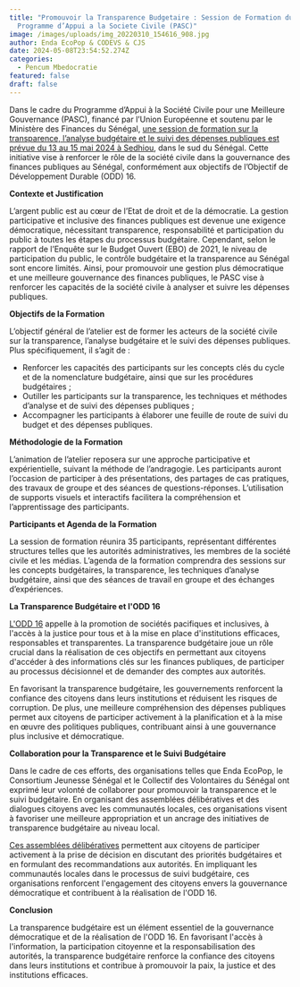```yaml
---
title: "Promouvoir la Transparence Budgetaire : Session de Formation du
  Programme d’Appui a la Societe Civile (PASC)"
image: /images/uploads/img_20220310_154616_908.jpg
author: Enda EcoPop & CODEVS & CJS
date: 2024-05-08T23:54:52.274Z
categories:
  - Pencum Mbedocratie
featured: false
draft: false
---
```

Dans le cadre du Programme d’Appui à la Société Civile pour une Meilleure Gouvernance (PASC), financé par l’Union Européenne et soutenu par le Ministère des Finances du Sénégal, [une session de formation sur la transparence, l’analyse budgétaire et le suivi des dépenses publiques est prévue du 13 au 15 mai 2024 à Sedhiou](https://codevsn.org/publications/session-de-formation-sur-la-transparence-lanalyse-budgetaire-et-le-suivi-des/), dans le sud du Sénégal. Cette initiative vise à renforcer le rôle de la société civile dans la gouvernance des finances publiques au Sénégal, conformément aux objectifs de l’Objectif de Développement Durable (ODD) 16.

**Contexte et Justification**

L’argent public est au cœur de l’Etat de droit et de la démocratie. La gestion participative et inclusive des finances publiques est devenue une exigence démocratique, nécessitant transparence, responsabilité et participation du public à toutes les étapes du processus budgétaire. Cependant, selon le rapport de l’Enquête sur le Budget Ouvert (EBO) de 2021, le niveau de participation du public, le contrôle budgétaire et la transparence au Sénégal sont encore limités. Ainsi, pour promouvoir une gestion plus démocratique et une meilleure gouvernance des finances publiques, le PASC vise à renforcer les capacités de la société civile à analyser et suivre les dépenses publiques.

**Objectifs de la Formation**

L’objectif général de l’atelier est de former les acteurs de la société civile sur la transparence, l’analyse budgétaire et le suivi des dépenses publiques. Plus spécifiquement, il s’agit de :
- Renforcer les capacités des participants sur les concepts clés du cycle et de la nomenclature budgétaire, ainsi que sur les procédures budgétaires ;
- Outiller les participants sur la transparence, les techniques et méthodes d’analyse et de suivi des dépenses publiques ;
- Accompagner les participants à élaborer une feuille de route de suivi du budget et des dépenses publiques.

**Méthodologie de la Formation**

L’animation de l’atelier reposera sur une approche participative et expérientielle, suivant la méthode de l’andragogie. Les participants auront l’occasion de participer à des présentations, des partages de cas pratiques, des travaux de groupe et des séances de questions-réponses. L’utilisation de supports visuels et interactifs facilitera la compréhension et l’apprentissage des participants.

**Participants et Agenda de la Formation**

La session de formation réunira 35 participants, représentant différentes structures telles que les autorités administratives, les membres de la société civile et les médias. L’agenda de la formation comprendra des sessions sur les concepts budgétaires, la transparence, les techniques d’analyse budgétaire, ainsi que des séances de travail en groupe et des échanges d’expériences.

**La Transparence Budgétaire et l'ODD 16**

[L'ODD 16](https://codevsn.org/actualites/lessence-des-volontaires-communautaires-facteur-de-coh%C3%A9sion-sociale-et-de-la-paix-au-s%C3%A9n%C3%A9gal/) appelle à la promotion de sociétés pacifiques et inclusives, à l'accès à la justice pour tous et à la mise en place d'institutions efficaces, responsables et transparentes. La transparence budgétaire joue un rôle crucial dans la réalisation de ces objectifs en permettant aux citoyens d'accéder à des informations clés sur les finances publiques, de participer au processus décisionnel et de demander des comptes aux autorités.

En favorisant la transparence budgétaire, les gouvernements renforcent la confiance des citoyens dans leurs institutions et réduisent les risques de corruption. De plus, une meilleure compréhension des dépenses publiques permet aux citoyens de participer activement à la planification et à la mise en œuvre des politiques publiques, contribuant ainsi à une gouvernance plus inclusive et démocratique.

**Collaboration pour la Transparence et le Suivi Budgétaire**

Dans le cadre de ces efforts, des organisations telles que Enda EcoPop, le Consortium Jeunesse Sénégal et le Collectif des Volontaires du Sénégal ont exprimé leur volonté de collaborer pour promouvoir la transparence et le suivi budgétaire. En organisant des assemblées délibératives et des dialogues citoyens avec les communautés locales, ces organisations visent à favoriser une meilleure appropriation et un ancrage des initiatives de transparence budgétaire au niveau local.

[Ces assemblées délibératives](https://codevsn.org/actualites/assembl%C3%A9e-g%C3%A9n%C3%A9rale-codevs-2023-promouvoir-une-gestion-associative-transparente-inclusive-et-efficace/) permettent aux citoyens de participer activement à la prise de décision en discutant des priorités budgétaires et en formulant des recommandations aux autorités. En impliquant les communautés locales dans le processus de suivi budgétaire, ces organisations renforcent l'engagement des citoyens envers la gouvernance démocratique et contribuent à la réalisation de l'ODD 16.

**Conclusion**

La transparence budgétaire est un élément essentiel de la gouvernance démocratique et de la réalisation de l'ODD 16. En favorisant l'accès à l'information, la participation citoyenne et la responsabilisation des autorités, la transparence budgétaire renforce la confiance des citoyens dans leurs institutions et contribue à promouvoir la paix, la justice et des institutions efficaces.